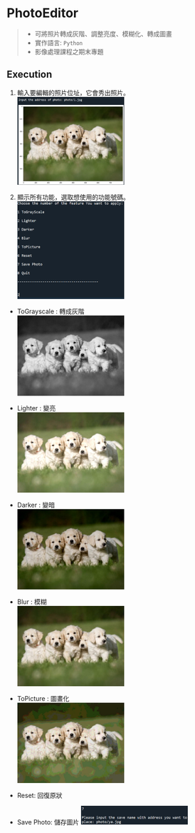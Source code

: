 # PhotoEditor
> - 可將照片轉成灰階、調整亮度、模糊化、轉成圖畫 <br>
> - 實作語言: `Python`
> - 影像處理課程之期末專題
## Execution
1. 輸入要編輯的照片位址，它會秀出照片。<br>
<img src="photo/input.PNG" alt="Cover" width="50%"/> <br>

2. 顯示所有功能，選取想使用的功能號碼。<br>
<img src="photo/feature.PNG" alt="Cover" width="50%"/> <br>

- ToGrayscale : 轉成灰階<br>
<img src="photo/gray.jpg" alt="Cover" width="50%"/> <br>

- Lighter : 變亮<br>
<img src="photo/light.jpg" alt="Cover" width="50%"/> <br>

- Darker : 變暗<br>
<img src="photo/dark.jpg" alt="Cover" width="50%"/> <br>

- Blur : 模糊<br>
<img src="photo/blur.jpg" alt="Cover" width="50%"/> <br>

- ToPicture : 圖畫化<br>
<img src="photo/pic.jpg" alt="Cover" width="50%"/> <br>

- Reset: 回復原狀<br>


- Save Photo: 儲存圖片
<img src="photo/save1.PNG" alt="Cover" width="50%"/> <br>
